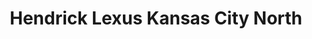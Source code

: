 ---
title: "Hendrick Lexus Kansas City North"
url: /kansas-city/hendrick-lexus-kansas-city-north/
shop: car
---